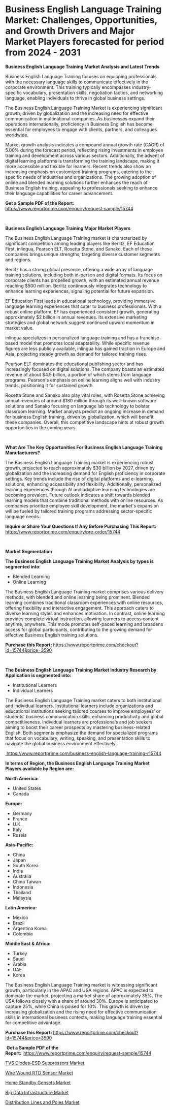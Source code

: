 <p><h1>Business English Language Training Market: Challenges, Opportunities, and Growth Drivers and Major Market Players forecasted for period from 2024 - 2031</h1></p><p><strong>Business English Language Training Market Analysis and Latest Trends</strong></p>
<p><p>Business English Language Training focuses on equipping professionals with the necessary language skills to communicate effectively in the corporate environment. This training typically encompasses industry-specific vocabulary, presentation skills, negotiation tactics, and networking language, enabling individuals to thrive in global business settings. </p><p>The Business English Language Training Market is experiencing significant growth, driven by globalization and the increasing need for effective communication in multinational companies. As businesses expand their operations internationally, proficiency in Business English has become essential for employees to engage with clients, partners, and colleagues worldwide. </p><p>Market growth analysis indicates a compound annual growth rate (CAGR) of 5.00% during the forecast period, reflecting rising investments in employee training and development across various sectors. Additionally, the advent of digital learning platforms is transforming the training landscape, making it more accessible and flexible for learners. Recent trends also show an increasing emphasis on customized training programs, catering to the specific needs of industries and organizations. The growing adoption of online and blended learning solutions further enhances the reach of Business English training, appealing to professionals seeking to enhance their language capabilities for career advancement.</p></p>
<p><strong>Get a Sample PDF of the Report:&nbsp;</strong> <a href="https://www.reportprime.com/enquiry/request-sample/15744?utm_campaign=97&utm_medium=2&utm_source=Github&utm_content=ia&utm_term=30112024&utm_id=business-english-language-training">https://www.reportprime.com/enquiry/request-sample/15744</a></p>
<p>&nbsp;</p>
<p><strong>Business English Language Training Major Market Players</strong></p>
<p><p>The Business English Language Training market is characterized by significant competition among leading players like Berlitz, EF Education First, inlingua, Pearson ELT, Rosetta Stone, and Sanako. Each of these companies brings unique strengths, targeting diverse customer segments and regions.</p><p>Berlitz has a strong global presence, offering a wide array of language training solutions, including both in-person and digital formats. Its focus on corporate clients has propelled growth, with an estimated annual revenue reaching $500 million. Berlitz continuously integrates technology to enhance learning experiences, signaling potential for future expansion.</p><p>EF Education First leads in educational technology, providing immersive language learning experiences that cater to business professionals. With a robust online platform, EF has experienced consistent growth, generating approximately $2 billion in annual revenues. Its extensive marketing strategies and global network suggest continued upward momentum in market value.</p><p>inlingua specializes in personalized language training and has a franchise-based model that promotes local adaptability. While specific revenue figures are less publicly available, inlingua has gained traction in Europe and Asia, projecting steady growth as demand for tailored training rises.</p><p>Pearson ELT dominates the educational publishing sector and has increasingly focused on digital solutions. The company boasts an estimated revenue of about $4.5 billion, a portion of which stems from language programs. Pearson's emphasis on online learning aligns well with industry trends, positioning it for sustained growth.</p><p>Rosetta Stone and Sanako also play vital roles, with Rosetta Stone achieving annual revenues of around $180 million through its well-known software solutions and Sanako focusing on language lab technology to bolster classroom learning. Market analysts predict an ongoing increase in demand for business English training, driven by globalization, which will benefit these companies. Overall, this competitive landscape hints at robust growth opportunities in the coming years.</p></p>
<p>&nbsp;</p>
<p><strong>What Are The Key Opportunities For Business English Language Training Manufacturers?</strong></p>
<p><p>The Business English Language Training market is experiencing robust growth, projected to reach approximately $30 billion by 2027, driven by globalization and the increasing demand for English proficiency in corporate settings. Key trends include the rise of digital platforms and e-learning solutions, enhancing accessibility and flexibility. Additionally, personalized learning experiences through AI and adaptive learning technologies are becoming prevalent. Future outlook indicates a shift towards blended learning models that combine traditional methods with online resources. As companies prioritize employee skill development, the market's expansion will be fueled by tailored training programs addressing sector-specific language needs.</p></p>
<p><strong>Inquire or Share Your Questions If Any Before Purchasing This Report:</strong> <a href="https://www.reportprime.com/enquiry/pre-order/15744?utm_campaign=97&utm_medium=2&utm_source=Github&utm_content=ia&utm_term=30112024&utm_id=business-english-language-training">https://www.reportprime.com/enquiry/pre-order/15744</a></p>
<p>&nbsp;</p>
<p><strong>Market Segmentation</strong></p>
<p><strong>The Business English Language Training Market Analysis by types is segmented into:</strong></p>
<p><ul><li>Blended Learning</li><li>Online Learning</li></ul></p>
<p><p>The Business English Language Training market comprises various delivery methods, with blended and online learning being prominent. Blended learning combines traditional classroom experiences with online resources, offering flexibility and interactive engagement. This approach caters to diverse learning styles and enhances motivation. In contrast, online learning provides complete virtual instruction, allowing learners to access content anytime, anywhere. This mode promotes self-paced learning and broadens access for global participants, contributing to the growing demand for effective Business English training solutions.</p></p>
<p><strong>Purchase this Report:&nbsp;</strong><a href="https://www.reportprime.com/checkout?id=15744&price=3590&utm_campaign=97&utm_medium=2&utm_source=Github&utm_content=ia&utm_term=30112024&utm_id=business-english-language-training">https://www.reportprime.com/checkout?id=15744&price=3590</a></p>
<p>&nbsp;</p>
<p><strong>The Business English Language Training Market Industry Research by Application is segmented into:</strong></p>
<p><ul><li>Institutional Learners</li><li>Individual Learners</li></ul></p>
<p><p>The Business English Language Training market caters to both institutional and individual learners. Institutional learners include organizations and educational institutions seeking tailored courses to improve employees’ or students’ business communication skills, enhancing productivity and global competitiveness. Individual learners are professionals and job seekers aiming to boost their career prospects by mastering business-related English. Both segments emphasize the demand for specialized programs that focus on vocabulary, writing, speaking, and presentation skills to navigate the global business environment effectively.</p></p>
<p><a href="https://www.reportprime.com/business-english-language-training-r15744?utm_campaign=97&utm_medium=2&utm_source=Github&utm_content=ia&utm_term=30112024&utm_id=business-english-language-training">&nbsp;https://www.reportprime.com/business-english-language-training-r15744</a></p>
<p><strong>In terms of Region, the Business English Language Training Market Players available by Region are:</strong></p>
<p>
    <p> <strong> North America: </strong>
        <ul>
            <li>United States</li>
            <li>Canada</li>
        </ul>
        </p> 
    <p> <strong> Europe: </strong>
        <ul>
            <li>Germany</li>
            <li>France</li>
            <li>U.K.</li>
            <li>Italy</li>
            <li>Russia</li>
        </ul>
        </p> 
    <p> <strong> Asia-Pacific: </strong>
        <ul>
            <li>China</li>
            <li>Japan</li>
            <li>South Korea</li>
            <li>India</li>
            <li>Australia</li>
            <li>China Taiwan</li>
            <li>Indonesia</li>
            <li>Thailand</li>
            <li>Malaysia</li>
        </ul>
        </p> 
    <p> <strong> Latin America: </strong>
        <ul>
            <li>Mexico</li>
            <li>Brazil</li>
            <li>Argentina Korea</li>
            <li>Colombia</li>
        </ul>
        </p> 
    <p> <strong> Middle East & Africa: </strong>
        <ul>
            <li>Turkey</li>
            <li>Saudi</li>
            <li>Arabia</li>
            <li>UAE</li>
            <li>Korea</li>
        </ul>
    </p>
    </p>
<p><p>The Business English Language Training market is witnessing significant growth, particularly in the APAC and USA regions. APAC is expected to dominate the market, projecting a market share of approximately 35%. The USA follows closely with a share of around 30%. Europe is anticipated to capture 25%, while China is poised for 10%. This growth is driven by increasing globalization and the rising need for effective communication skills in international business contexts, making language training essential for competitive advantage.</p></p>
<p><strong>Purchase this Report: </strong><a href="https://www.reportprime.com/checkout?id=15744&price=3590&utm_campaign=97&utm_medium=2&utm_source=Github&utm_content=ia&utm_term=30112024&utm_id=business-english-language-training">https://www.reportprime.com/checkout?id=15744&price=3590</a></p>
<p>&nbsp;<strong>Get a Sample PDF of the Report:&nbsp;&nbsp;</strong><a href="https://www.reportprime.com/enquiry/request-sample/15744?utm_campaign=97&utm_medium=2&utm_source=Github&utm_content=ia&utm_term=30112024&utm_id=business-english-language-training">https://www.reportprime.com/enquiry/request-sample/15744</a></p>
<p><strong></strong></p>
<p><p><a href="https://issuu.com/reportprime-2/docs/tvs-diodes-esd-suppressors-market-size-2030.pptx?utm_campaign=97&utm_medium=2&utm_source=Github&utm_content=ia&utm_term=30112024&utm_id=business-english-language-training">TVS Diodes-ESD Suppressors Market</a></p><p><a href="https://issuu.com/reportprime-2/docs/wire-wound-rtd-sensor-market-size-2030.pptx?utm_campaign=97&utm_medium=2&utm_source=Github&utm_content=ia&utm_term=30112024&utm_id=business-english-language-training">Wire Wound RTD Sensor Market</a></p><p><a href="https://www.linkedin.com/pulse/home-standby-gensets-mosaic-piecing-together-global-market-8dife?utm_campaign=97&utm_medium=2&utm_source=Github&utm_content=ia&utm_term=30112024&utm_id=business-english-language-training">Home Standby Gensets Market</a></p><p><a href="https://github.com/stephaniwo144/Market-Research-Report-List-1/blob/main/big-data-infrastructure-market.md?utm_campaign=97&utm_medium=2&utm_source=Github&utm_content=ia&utm_term=30112024&utm_id=business-english-language-training">Big Data Infrastructure Market</a></p><p><a href="https://www.linkedin.com/pulse/market-insights-distribution-lines-poles-117-cagr-from-2024-2031-ca57f?utm_campaign=97&utm_medium=2&utm_source=Github&utm_content=ia&utm_term=30112024&utm_id=business-english-language-training">Distribution Lines and Poles Market</a></p></p>
